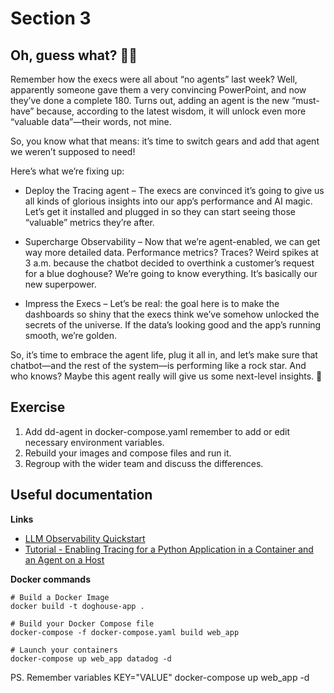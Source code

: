 # Section 3

## Oh, guess what? 🎢✨

Remember how the execs were all about “no agents” last week? Well, apparently someone gave them a very convincing PowerPoint, and now they’ve done a complete 180. Turns out, adding an agent is the new “must-have” because, according to the latest wisdom, it will unlock even more “valuable data”—their words, not mine.

So, you know what that means: it’s time to switch gears and add that agent we weren’t supposed to need!

Here’s what we’re fixing up:

- Deploy the Tracing agent – The execs are convinced it’s going to give us all kinds of glorious insights into our app’s performance and AI magic. Let’s get it installed and plugged in so they can start seeing those “valuable” metrics they’re after.

- Supercharge Observability – Now that we’re agent-enabled, we can get way more detailed data. Performance metrics? Traces? Weird spikes at 3 a.m. because the chatbot decided to overthink a customer’s request for a blue doghouse? We’re going to know everything. It’s basically our new superpower.

- Impress the Execs – Let’s be real: the goal here is to make the dashboards so shiny that the execs think we’ve somehow unlocked the secrets of the universe. If the data’s looking good and the app’s running smooth, we’re golden.

So, it’s time to embrace the agent life, plug it all in, and let’s make sure that chatbot—and the rest of the system—is performing like a rock star. And who knows? Maybe this agent really will give us some next-level insights. 🚀

## Exercise

1. Add dd-agent in docker-compose.yaml remember to add or edit necessary environment variables. 
2. Rebuild your images and compose files and run it. 
3. Regroup with the wider team and discuss the differences.

## Useful documentation

**Links**
- [LLM Observability Quickstart](https://docs.datadoghq.com/llm_observability/quickstart/?site=us)
- [Tutorial - Enabling Tracing for a Python Application in a Container and an Agent on a Host](https://docs.datadoghq.com/tracing/guide/tutorial-enable-python-container-agent-host/)


**Docker commands** 
```
# Build a Docker Image
docker build -t doghouse-app .

# Build your Docker Compose file
docker-compose -f docker-compose.yaml build web_app

# Launch your containers
docker-compose up web_app datadog -d
```

PS. Remember variables KEY="VALUE" docker-compose up web_app -d 
